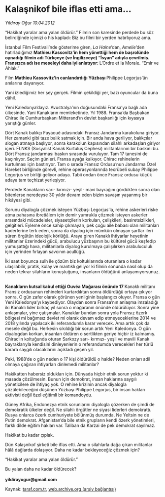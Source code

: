 # Kalaşnikof bile iflas etti ama...

*Yıldıray Oğur 10.04.2012*

<div class="yazi"><p>“Hakikat yaralar ama yalan öldürür.” Filmin son karesinde perdede bu söz belirdiğinde içimizi o his kapladı: Biz bu filmi bir yerden hatırlıyoruz ama.</p>
<p>İstanbul Film Festivali’nde gösterime giren, <i>La Haine</i>’dan, <i>Amelie</i>’den hatırladığımız <strong>Mathieu Kassovitz’in hem yönettiği hem de</strong><strong> </strong><strong>başrolünde oynadığı filmin adı Türkçeye (ve İngilizceye) “İsyan” adıyla çevrilmiş. Fransızca adı ise meseleyi daha iyi</strong><strong> </strong><strong>anlatıyor</strong><strong>: </strong>L’Ordre et la Morale. “Emir ve Ahlak.”</p>
<p>Film <strong>Mathieu Kassovitz’in canlandırdığı Yüzbaşı </strong>Philippe Legorjus’ün anılarına dayanıyor. </p>
<p>Yani izlediğimiz her şey gerçek. Filmin çekildiği yer, bazı oyuncular da buna dâhil. </p>
<p>Yeni Kaledonya’dayız. Avustralya’nın doğusundaki Fransa’ya bağlı ada ülkesinde. Yani Kanakların memleketinde. Yıl 1988. Fransa’da Başbakan Chirac ile Cumhurbaşkanı Mitterand’ın devlet başkanlığı için kıyasıya yarıştığı günler.</p>
<p>Dört Kanak balıkçı Fayaoué adasındaki Fransız Jandarma karakoluna giriyor. Her zamanki gibi taze balık satmak için. Bir anda hava geriliyor, balıkçılar slogan atmaya başlıyor, sonra karakolun kapısından silahlı arkadaşları giriyor içeri. FLNKS (Sosyalist Kanak Kurtuluş Cephesi) militanlarının bir baskını bu. Dört Fransız jandarması baskın sırasında vuruluyor. Tam 17 tanesini de kaçırılıyor. Seçim günleri. Fransa ayağa kalkıyor. Chirac rehinelerin kurtulması için bastırıyor. Tam o sırada Fransız Ordusu’nun Jandarma Özel Hareket birliğinde görevli, rehine operasyonlarında tecrübeli subay Philippe Legorjus ve birliği geliyor adaya. Tabii ondan önce Fransız ordusu küçük adaya tam teçhizat yerleşiyor.</p>
<p>Perdede Kanakların sarı- kırmızı- yeşil- mavi bayrağını gördükten sonra olan bitenlerse neredeyse 30 yıldır devam eden bizim savaşın yaşanmış bir hikâyesi gibi.</p>
<p>Sorunu diyalogla çözmek isteyen Yüzbaşı Legorjus’la, rehine askerleri riske atma pahasına ibretiâlem için demir yumrukla çözmek isteyen askerler arasındaki mücadeleler, siyasetçilerin korkuları, çelişkileri, basiretsizlikleri, gelgitleri. Eyleme önce sahip çıkmayan, pek çoğu aile babası olan militanları kaderlerine terk eden, sonra da diyalog için mümkün olmayan şartlar ileri süren örgütün ideolojik körlüğü. Araya giren Kanaklı ihtiyarlar heyetinin militanlar üzerindeki gücü, arabulucu yüzbaşının bu kültürel gücü keşfedip yumuşattığı hava, militanlarla diyalog kurulmaya çalışılırken arabuluculuk için yerinden fırlayan savcının acullüğü. </p>
<p>İki saat boyunca sulh ile çözüm biz koltuklarında oturanlara o kadar ulaşılabilir, pratik, kolay ve mantıklı geliyor ki filmin sonunda nasıl olup da neden tekrar silahların konuştuğunu, insanların öldüğünü anlayamıyorsunuz.</p>
<p><strong><br/>Kanakların kutsal kabul ettiği Ouvéa Mağarası önünde 17 </strong>Kanaklı militanı Fransız ordusunun rehineleri kurtardıktan sonra öldürdüğü ortaya çıkıyor sonra. O gün zafer olarak görünen yenilginin başlangıcı oluyor. Fransa o gün Yeni Kaledonya’yı kaybediyor. Olaydan sonra Fransa’nın anlaşma imzaladığı iki Kanaklı lider birkaç yıl sonra o mağaranın önünde öldürülüyor. Sonra yine anlaşmalar, yine çatışmalar. Kanaklar bundan sonra yola Fransız özerk bölgesi mi bağımsız devlet mi olarak devam edip etmeyeceklerine 2014 ve 2018 yılında yapılacak iki referandumla karar verecek. Ama artık çok da mesele değil bu. Herkesin sıkıldığı bir sorun artık Yeni Kaledonya. O gün diyalogdan korkan, insanları öldüren o sertlikten geriye hiçbir iz kalmamış. Chirac’ın koltuğunda oturan Sarkozy sarı- kırmızı- yeşil ve mavili Kanak bayraklarıyla kendisini dinleyenlerin o referandumda verecekleri her türlü karara saygılı olacaklarını açıkladı geçen yıl.</p>
<p>Peki, 1988’de o gün neden o 17 kişi öldürüldü o halde? Neden onları adil olmaya çağıran ihtiyarları dinlemedi militanlar? </p>
<p>Hakikatten habersiz oldukları için. Dünyada hiçbir etnik sorun yoktur ki masada çözülmesin. Bunun için demokrat, insan haklarına saygılı yöneticilere de ihtiyaç yok. O rehine krizinin ancak diyalogla çözülebileceğini düşünen Yüzbaşı Philippe Legorjus, bir insan hakları aktivisti değil özel eğitimli bir komandoydu. </p>
<p>Güney Afrika, Endonezya etnik sorunlarını diyalogla çözerken de şimdi de demokratik ülkeler değil. Ne silahlı örgütler ne siyasi liderleri demokrattı. Rusya onlarca özerk cumhuriyete bölünmüş durumda. Ne Yeltsin ne de Putin demokrat. Afganistan’da bile etnik grupların kendi özerk yönetimleri, farklı dilde eğitim hakları var. Taliban da Karzai de pek demokrat sayılmaz. </p>
<p>Hakikat bu kadar çıplak. </p>
<p>Dün Kalaşnikof şirketi bile iflas etti. Ama o silahlarla dağa çıkan militanlar hâlâ dağlarda dolaşıyor. Daha ne kadar bekleyeceğiz çözmek için? </p>
<p>“Hakikat yaralar ama yalan öldürür.” </p>
<p>Bu yalan daha ne kadar öldürecek?<br/><br/><b>yildirayogur@gmail.com</b></p>
</div>

Kaynak: [taraf.com.tr](http://www.taraf.com.tr/yildiray-ogur/makale-kalasnikof-bile-iflas-etti-ama.htm), [web.archive.org (arşiv bağlantısı)](http://web.archive.org/web/20130709121825/http://www.taraf.com.tr/yildiray-ogur/makale-kalasnikof-bile-iflas-etti-ama.htm)
